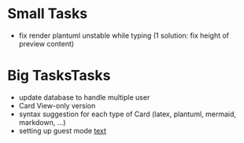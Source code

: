 # Small Tasks
- fix render plantuml unstable while typing (1 solution: fix height of preview content)

# Big TasksTasks
- update database to handle multiple user
- Card View-only version
- syntax suggestion for each type of Card (latex, plantuml, mermaid, markdown, ...)
- setting up guest mode [text](.drafts/App.jsx)